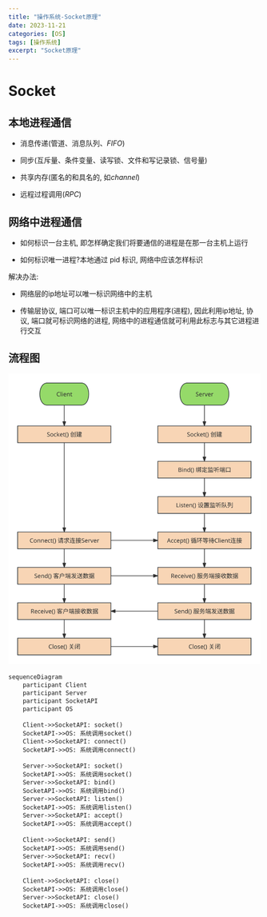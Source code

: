 ```yaml
---
title: "操作系统-Socket原理"
date: 2023-11-21
categories: [OS]
tags: [操作系统]
excerpt: "Socket原理"
---
```


# Socket

## 本地进程通信

- 消息传递(管道、消息队列、$FIFO$)

- 同步(互斥量、条件变量、读写锁、文件和写记录锁、信号量)

- 共享内存(匿名的和具名的, 如$channel$)

- 远程过程调用($RPC$)

## 网络中进程通信

- 如何标识一台主机, 即怎样确定我们将要通信的进程是在那一台主机上运行

- 如何标识唯一进程?本地通过 pid 标识, 网络中应该怎样标识

解决办法:

- 网络层的ip地址可以唯一标识网络中的主机

- 传输层协议, 端口可以唯一标识主机中的应用程序(进程), 因此利用ip地址, 协议, 端口就可标识网络的进程, 网络中的进程通信就可利用此标志与其它进程进行交互


## 流程图

![](/assets/SelfImgur/202311212328.svg)

```mermaid
sequenceDiagram
    participant Client
    participant Server
    participant SocketAPI
    participant OS

    Client->>SocketAPI: socket()
    SocketAPI->>OS: 系统调用socket()
    Client->>SocketAPI: connect()
    SocketAPI->>OS: 系统调用connect()

    Server->>SocketAPI: socket()
    SocketAPI->>OS: 系统调用socket()
    Server->>SocketAPI: bind()
    SocketAPI->>OS: 系统调用bind()
    Server->>SocketAPI: listen()
    SocketAPI->>OS: 系统调用listen()
    Server->>SocketAPI: accept()
    SocketAPI->>OS: 系统调用accept()

    Client->>SocketAPI: send()
    SocketAPI->>OS: 系统调用send()
    Server->>SocketAPI: recv()
    SocketAPI->>OS: 系统调用recv()

    Client->>SocketAPI: close()
    SocketAPI->>OS: 系统调用close()
    Server->>SocketAPI: close()
    SocketAPI->>OS: 系统调用close()
```